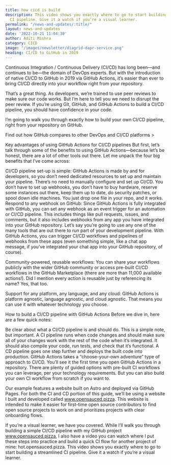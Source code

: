 ```yaml
---
title: how cicd is build
description: This video shows you exactly where to go to start building a streamlined
  CI pipeline. Give it a watch if you’re a visual learner.
permalink: "/news-and-updates/:title/"
layout: news-and-updates
date: '2022-10-21 11:04:30'
author: Aditi Mishra
category: CICD
image: "/images/newsletter/diagrid-dapr-service.png"
heading: CI/CD to GitHub in 2019
---
```


Continuous Integration / Continuous Delivery (CI/CD) has long been—and continues to be—the domain of DevOps experts. But with the introduction of native CI/CD to GitHub in 2019 via GitHub Actions, it’s easier than ever to bring CI/CD directly into your workflow right from your repository.

That’s a great thing. As developers, we’re trained to use peer reviews to make sure our code works. But I’m here to tell you we need to disrupt the peer review. If you’re using Git, GitHub, and GitHub Actions to build a CI/CD pipeline, you should have confidence in your code.

I’m going to walk you through exactly how to build your own CI/CD pipeline, right from your repository on GitHub.

Find out how GitHub compares to other DevOps and CI/CD platforms >

Key advantages of using GitHub Actions for CI/CD pipelines
But first, let’s talk through some of the benefits to using GitHub Actions—because let’s be honest, there are a lot of other tools out there. Let me unpack the four big benefits that I’ve come across:

CI/CD pipeline set-up is simple: GitHub Actions is made by and for developers, so you don’t need dedicated resources to set up and maintain your pipeline. There’s no need to manually configure and set up CI/CD. You don’t have to set up webhooks, you don’t have to buy hardware, reserve some instances out there, keep them up to date, do security patches, or spool down idle machines. You just drop one file in your repo, and it works.
Respond to any webhook on GitHub: Since GitHub Actions is fully integrated with GitHub, you can set any webhook as an event trigger for an automation or CI/CD pipeline. This includes things like pull requests, issues, and comments, but it also includes webhooks from any app you have integrated into your GitHub repository. Let’s say you’re going to use any one of the many tools that are out there to run part of your development pipeline. With GitHub Actions, you can trigger CI/CD workflows and pipelines of webhooks from these apps (even something simple, like a chat app message, if you’ve integrated your chat app into your GitHub repository, of course).

Community-powered, reusable workflows: You can share your workflows publicly with the wider GitHub community or access pre-built CI/CD workflows in the GitHub Marketplace (there are more than 11,000 available actions!). Did I mention every action is reusable just by referencing its name? Yes, that too.

Support for any platform, any language, and any cloud: GitHub Actions is platform agnostic, language agnostic, and cloud agnostic. That means you can use it with whatever technology you choose.

How to build a CI/CD pipeline with GitHub Actions
Before we dive in, here are a few quick notes:

Be clear about what a CI/CD pipeline is and should do. This is a simple note, but important. A CI pipeline runs when code changes and should make sure all of your changes work with the rest of the code when it’s integrated. It should also compile your code, run tests, and check that it’s functional. A CD pipeline goes one step further and deploys the built code into production.
GitHub Actions takes a “choose-your-own adventure” type of approach to CI/CD. You’ll see it the first time you open GitHub Actions in a repository. There are plenty of guided options with pre-built CI workflows you can leverage, per your technology requirements. But you can also build your own CI workflow from scratch if you want to.

Our example features a website built on Astro and deployed via GitHub Pages. For both the CI and CD portion of this guide, we’ll be using a website I built and developed called www.opensauced.pizza. This website is intended to make it easier for first-time open source contributors to find open source projects to work on and prioritizes projects with clear onboarding flows.

If you’re a visual learner, we have you covered. While I’ll walk you through building a simple CI/CD pipeline with my GitHub project www.opensauced.pizza, I also have a video you can watch where I put these steps into practice and build a quick CI flow for another project of mine: hot.opensauced.pizza. This video shows you exactly where to go to start building a streamlined CI pipeline. Give it a watch if you’re a visual learner.
